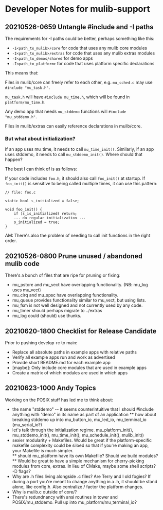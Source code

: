 # Developer Notes for mulib-support

## 20210526-0659 Untangle #include and -I paths

The requirements for -I paths could be better, perhaps something like this:

* `-I<path_to_mulib>/core` for code that uses any mulib core modules
* `-I<path_to_mulib>/extras` for code that uses any mulib extras modules
* `-I<path_to_demos/shared` for demo apps
* `-I<path_to_platform>` for code that uses platform specific declarations

This means that:

Files in mulib/core can freely refer to each other, e.g. `mu_sched.c` may use
`#include "mu_task.h"`.

`mu_task.h` will have `#include mu_time.h`, which will be found in
`platform/mu_time.h`.

Any demo app that needs `mu_stddemo` functions will `#include "mu_stddemo.h"`.

Files in mulib/extras can easily reference declarations in muilb/core.


### But what about initialization?

If an app uses mu_time, it needs to call `mu_time_init()`.  Similarly, if an app
uses stddemo, it needs to call `mu_stddemo_init()`.  Where should that happen?

The best I can think of is as follows:

If your code includes `foo.h`, it should also call `foo_init()` at startup.
If `foo_init()` is sensitive to being called multiple times, it can use this
pattern:

```
// file: foo.c

static bool s_initialized = false;

void foo_init() {
    if (s_is_initialized) return;
    ... do regular initialization ...
    s_initialized = true;  
}
```
AM: There's also the problem of needing to call init functions in the right order.

## 20210526-0800 Prune unused / abandoned mulib code

There's a bunch of files that are ripe for pruning or fixing:

* mu_pstore and mu_vect have overlapping functionality.  (NB: mu_log uses mu_vect)
* mu_cirq and mu_spsc have overlapping functionality.
* mu_queue provides functionality similar to mu_vect, but using lists.
* mu_fsm is not well designed and not currently used by any code.
* mu_timer should perhaps migrate to ../extras
* mu_log could (should) use thunks.

## 20210620-1800 Checklist for Release Candidate

Prior to pushing develop-rc to main:

* Replace all absolute paths in example apps with relative paths
* Verify all example apps run and work as advertised
* Provide short README.md for each example app
* [maybe]: Only include core modules that are used in example apps
* Create a matrix of which modules are used in which apps


## 20210623-1000 Andy Topics

Working on the POSIX stuff has led me to think about:

* the name "stddemo" -- it seems counterintuitive that I should #include anything with "demo" in its name as part of an application
** how about breaking stddemo up into mu_button_io, mu_led_io, mu_terminal_io (mu_serial_io?)
* let's talk through the initialization regime.   mu_platform_init(), mu_stddemo_init(), mu_time_init(), mu_schedule_init(), mulib_init()
* sexier modularity + Makefiles.   Would be great if the platform-specific makefile complexity could be siloed so that if you're making an app, your Makefile is much simpler.   
** should mu_platform have its own Makefile?   Should we build modules?
** Would be great to have a simple mechanism for cherry-picking modules from core, extras.   In lieu of CMake, maybe some shell scripts?   -D flags?
* Why are .h files living alongside .c files?   Are Terry and I old fogies?   If during a port you're meant to change anything in a .h, it should be stand alone, like config.h.  Also centralize / factor the platform changes.
* Why is mulib.c outside of core/?
* There's redundnancy with ansi routines in tower and POSIX/mu_stddemo.   Pull up into mu_platform/mu_terminal_io?

